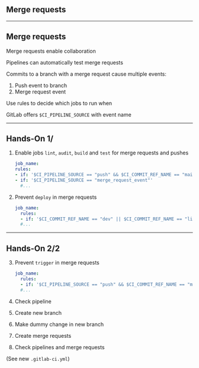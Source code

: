 <!-- .slide: id="gitlab_merge_requests" class="vertical-center" -->

<i class="fa-duotone fa-merge fa-8x fa-duotone-colors" style="float: right; color: grey;"></i>

## Merge requests

---

## Merge requests

Merge requests enable collaboration

Pipelines can automatically test merge requests [](https://docs.gitlab.com/ee/ci/pipelines/merge_request_pipelines.html)

Commits to a branch with a merge request cause multiple events:

1. Push event to branch
1. Merge request event

Use rules [<i class="fa-solid fa-arrow-right-to-bracket"></i>](#/gitlab_rules) to decide which jobs to run when

GitLab offers `$CI_PIPELINE_SOURCE` with event name

---

## Hands-On 1/

1. Enable jobs `lint`, `audit`, `build` and `test` for merge requests and pushes

    ```yaml
    job_name:
    rules:
    - if: '$CI_PIPELINE_SOURCE == "push" && $CI_COMMIT_REF_NAME == "main"'
    - if: '$CI_PIPELINE_SOURCE == "merge_request_event"'
      #...
    ```
    <!-- .element: style="width: 40em;" -->

1. Prevent `deploy` in merge requests

    ```yaml
    job_name:
      rules:
      - if: '$CI_COMMIT_REF_NAME == "dev" || $CI_COMMIT_REF_NAME == "live"'
      #...
    ```
    <!-- .element: style="width: 40em;" -->

---

## Hands-On 2/2

3. Prevent `trigger` in merge requests

    ```yaml
    job_name:
      rules:
      - if: '$CI_PIPELINE_SOURCE == "push" && $CI_COMMIT_REF_NAME == "main"'
      #...
    ```
    <!-- .element: style="width: 40em;" -->

1. Check pipeline
1. Create new branch
1. Make dummy change in new branch
1. Create merge requests
1. Check pipelines and merge requests

(See new `.gitlab-ci.yml`)
